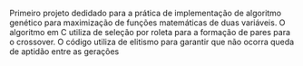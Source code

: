 Primeiro projeto dedidado para a prática de implementação de algoritmo genético para maximização de funções matemáticas de duas variáveis. O algoritmo em C utiliza de seleção por roleta para a formação de pares para o crossover. O código utiliza de elitismo para garantir que não ocorra queda de aptidão entre as gerações 


